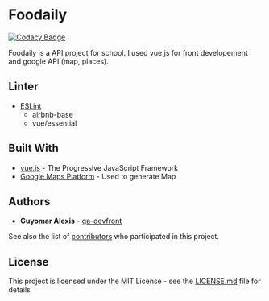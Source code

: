 # Foodaily

[![Codacy Badge](https://api.codacy.com/project/badge/Grade/0138e5a7610f463b8f1b62c4ed28fb27)](https://www.codacy.com/manual/ga-devfront/foodaily-v2?utm_source=github.com&amp;utm_medium=referral&amp;utm_content=ga-devfront/foodaily-v2&amp;utm_campaign=Badge_Grade)

Foodaily is a API project for school. I used vue.js for front developement and google API (map, places).

## Linter

* [ESLint](https://eslint.org/)
  * airbnb-base
  * vue/essential

## Built With

* [vue.js](https://vuejs.org/) - The Progressive JavaScript Framework
* [Google Maps Platform](https://developers.google.com/maps/) - Used to generate Map

## Authors

* **Guyomar Alexis** - [ga-devfront](https://github.com/ga-devfront)

See also the list of [contributors](https://github.com/ga-devfront/foodaily-v2//contributors) who participated in this project.

## License

This project is licensed under the MIT License - see the [LICENSE.md](LICENSE.md) file for details
